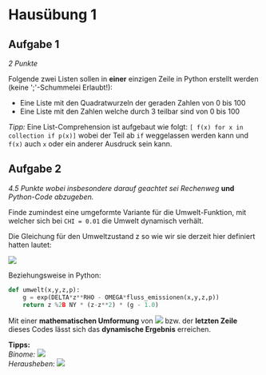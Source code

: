 # Hausübung 1

## Aufgabe 1

*2 Punkte*

Folgende zwei Listen sollen in **einer** einzigen Zeile in Python erstellt werden (keine ';'-Schummelei Erlaubt!):

+ Eine Liste mit den Quadratwurzeln der geraden Zahlen von 0 bis 100
+ Eine Liste mit den Zahlen welche durch 3 teilbar sind von 0 bis 100

*Tipp:* Eine List-Comprehension ist aufgebaut wie folgt: ```[ f(x) for x in collection if p(x)]``` wobei der Teil ab ```if``` weggelassen werden kann und ```f(x)``` auch ```x``` oder ein anderer Ausdruck sein kann.

## Aufgabe 2

*4.5 Punkte wobei insbesondere darauf geachtet sei Rechenweg* **und** *Python-Code abzugeben.*

Finde zumindest eine umgeformte Variante für die Umwelt-Funktion, mit welcher sich bei ```CHI = 0.01``` die Umwelt dynamisch verhält.

Die Gleichung für den Umweltzustand z so wie wir sie derzeit hier definiert hatten lautet:

<img src="https://render.githubusercontent.com/render/math?math=z_{t%2B1} = z_t %2B \nu (z_t-z_t^2)[e^{\delta z_t^{\rho}-\omega f(x_t,y_t,z_t,p_t)}-1]">

Beziehungsweise in Python:

~~~python
def umwelt(x,y,z,p):
    g = exp(DELTA*z**RHO - OMEGA*fluss_emissionen(x,y,z,p))
    return z %2B NY * (z-z**2) * (g - 1.0)
~~~

Mit einer **mathematischen Umformung** von <img src="https://render.githubusercontent.com/render/math?math=z_{t %2B 1}"> bzw. der **letzten Zeile** dieses Codes lässt sich das **dynamische Ergebnis** erreichen.

**Tipps:**<br>
*Binome:* <img src="https://render.githubusercontent.com/render/math?math=(a-b) * (c-d) = a*c - b*c - a*d %2B b*d"><br>
*Herausheben:* <img src="https://render.githubusercontent.com/render/math?math=(a^2 %2B 2*a) = a * (a %2B 2)">

